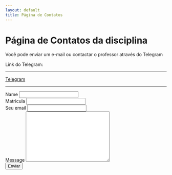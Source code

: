 ```yaml
---
layout: default
title: Página de Contatos
---
```


<div id="contato">
  <h1 class="pageTitle">Página de Contatos da disciplina</h1>
  <div class="contatoContent">
    <p class="intro">Você pode enviar um e-mail ou contactar o professor através do Telegram</p>
    <p>Link do Telegram:</p>
    
---

[Telegram][Telegram]

---
  </div>
  <form method="POST" action="https://formspree.io/ufv.florestal.maf105@gmail.com">
    <label for="name">Name</label>
    <input type="text" id="name" name="Nome" class="full-width"><br>
    <label for="matricula">Matricula</label>
    <input type="text" id="matricula" name="Matricula" class="full-width"><br>
    <label for="email">Seu email</label>
    <input type="email" id="email" name="_replyto" class="full-width"><br>
    <label for="message">Message</label>
    <textarea name="message" id="Messagem" cols="30" rows="10" class="full-width"></textarea><br>
    <input type="submit" value="Enviar" class="button">
  </form>
</div>

[Telegram]:    https://t.me/joinchat/AAAAAEa_QXCd0Ws4Vslqrg
